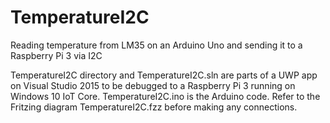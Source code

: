 # TemperatureI2C
Reading temperature from LM35 on an Arduino Uno and sending it to a Raspberry Pi 3 via I2C

TemperatureI2C directory and TemperatureI2C.sln are parts of a UWP app on Visual Studio 2015 to be debugged to a Raspberry Pi 3 running on Windows 10 IoT Core. 
TemperatureI2C.ino is the Arduino code.
Refer to the Fritzing diagram TemperatureI2C.fzz before making any connections.
